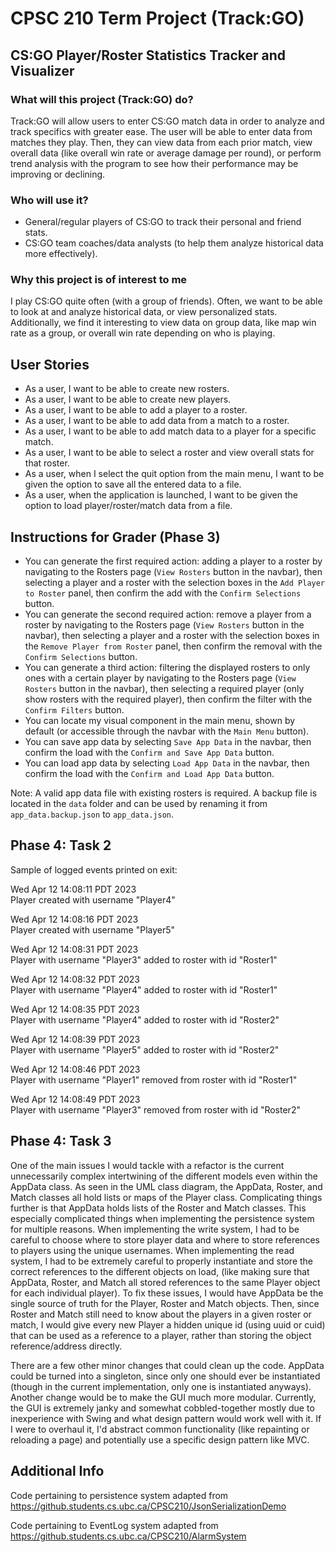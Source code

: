 # CPSC 210 Term Project (Track:GO)

## CS:GO Player/Roster Statistics Tracker and Visualizer

### What will this project (Track:GO) do?

Track:GO will allow users to enter CS:GO match data in order to analyze and track specifics
with greater ease. The user will be able to enter data from matches they play. Then, they
can view data from each prior match, view overall data (like overall win rate or average
damage per round), or perform trend analysis with the program to see how their performance
may be improving or declining.

### Who will use it?

-   General/regular players of CS:GO to track their personal and friend stats.
-   CS:GO team coaches/data analysts (to help them analyze historical data more effectively).

### Why this project is of interest to me

I play CS:GO quite often (with a group of friends). Often, we want to be able to look at
and analyze historical data, or view personalized stats. Additionally, we find it
interesting to view data on group data, like map win rate as a group, or overall win rate
depending on who is playing.

## User Stories

-   As a user, I want to be able to create new rosters.
-   As a user, I want to be able to create new players.
-   As a user, I want to be able to add a player to a roster.
-   As a user, I want to be able to add data from a match to a roster.
-   As a user, I want to be able to add match data to a player for a specific match.
-   As a user, I want to be able to select a roster and view overall stats for that roster.
-   As a user, when I select the quit option from the main menu, I want to be given the option to save all the entered data to a file.
-   As a user, when the application is launched, I want to be given the option to load player/roster/match data from a file.

## Instructions for Grader (Phase 3)

-   You can generate the first required action: adding a player to a roster by navigating to the Rosters page (`View Rosters` button in the navbar), then selecting a player and a roster with the selection boxes in the `Add Player to Roster` panel, then confirm the add with the `Confirm Selections` button.
-   You can generate the second required action: remove a player from a roster by navigating to the Rosters page (`View Rosters` button in the navbar), then selecting a player and a roster with the selection boxes in the `Remove Player from Roster` panel, then confirm the removal with the `Confirm Selections` button.
-   You can generate a third action: filtering the displayed rosters to only ones with a certain player by navigating to the Rosters page (`View Rosters` button in the navbar), then selecting a required player (only show rosters with the required player), then confirm the filter with the `Confirm Filters` button.
-   You can locate my visual component in the main menu, shown by default (or accessible through the navbar with the `Main Menu` button).
-   You can save app data by selecting `Save App Data` in the navbar, then confirm the load with the `Confirm and Save App Data` button.
-   You can load app data by selecting `Load App Data` in the navbar, then confirm the load with the `Confirm and Load App Data` button.

Note: A valid app data file with existing rosters is required. A backup file is located in the `data` folder and can be used by renaming it from `app_data.backup.json` to `app_data.json`.

## Phase 4: Task 2

Sample of logged events printed on exit:

Wed Apr 12 14:08:11 PDT 2023  
Player created with username "Player4"

Wed Apr 12 14:08:16 PDT 2023  
Player created with username "Player5"

Wed Apr 12 14:08:31 PDT 2023  
Player with username "Player3" added to roster with id "Roster1"

Wed Apr 12 14:08:32 PDT 2023  
Player with username "Player4" added to roster with id "Roster1"

Wed Apr 12 14:08:35 PDT 2023  
Player with username "Player4" added to roster with id "Roster2"

Wed Apr 12 14:08:39 PDT 2023  
Player with username "Player5" added to roster with id "Roster2"

Wed Apr 12 14:08:46 PDT 2023  
Player with username "Player1" removed from roster with id "Roster1"

Wed Apr 12 14:08:49 PDT 2023  
Player with username "Player3" removed from roster with id "Roster2"

## Phase 4: Task 3

One of the main issues I would tackle with a refactor is the current unnecessarily complex intertwining of the different models even within the AppData class. As seen in the UML class diagram, the AppData, Roster, and Match classes all hold lists or maps of the Player class. Complicating things further is that AppData holds lists of the Roster and Match classes. This especially complicated things when implementing the persistence system for multiple reasons. When implementing the write system, I had to be careful to choose where to store player data and where to store references to players using the unique usernames. When implementing the read system, I had to be extremely careful to properly instantiate and store the correct references to the different objects on load, (like making sure that AppData, Roster, and Match all stored references to the same Player object for each individual player). To fix these issues, I would have AppData be the single source of truth for the Player, Roster and Match objects. Then, since Roster and Match still need to know about the players in a given roster or match, I would give every new Player a hidden unique id (using uuid or cuid) that can be used as a reference to a player, rather than storing the object reference/address directly.

There are a few other minor changes that could clean up the code. AppData could be turned into a singleton, since only one should ever be instantiated (though in the current implementation, only one is instantiated anyways). Another change would be to make the GUI much more modular. Currently, the GUI is extremely janky and somewhat cobbled-together mostly due to inexperience with Swing and what design pattern would work well with it. If I were to overhaul it, I'd abstract common functionality (like repainting or reloading a page) and potentially use a specific design pattern like MVC.

## Additional Info

Code pertaining to persistence system adapted from https://github.students.cs.ubc.ca/CPSC210/JsonSerializationDemo

Code pertaining to EventLog system adapted from https://github.students.cs.ubc.ca/CPSC210/AlarmSystem
